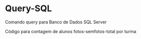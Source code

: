 # Query-SQL
Comando query para Banco de Dados SQL Server

Código para contagem de alunos fotos-semfotos-total por turma
